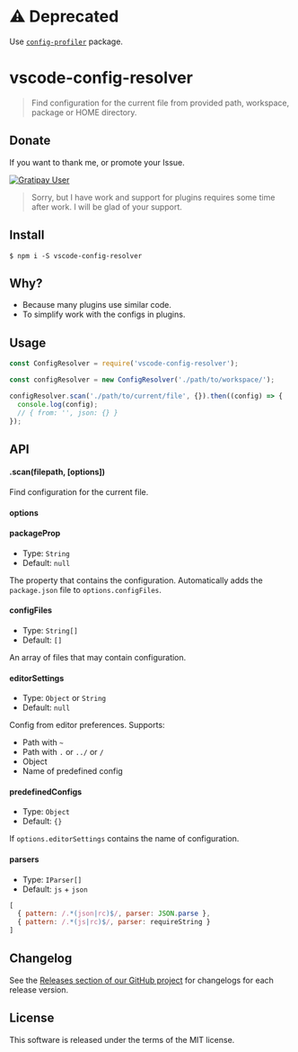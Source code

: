 # :warning: Deprecated

Use [`config-profiler`](https://github.com/mrmlnc/config-profiler) package.

# vscode-config-resolver

> Find configuration for the current file from provided path, workspace, package or HOME directory.

## Donate

If you want to thank me, or promote your Issue.

[![Gratipay User](https://img.shields.io/gratipay/user/mrmlnc.svg?style=flat-square)](https://gratipay.com/~mrmlnc)

> Sorry, but I have work and support for plugins requires some time after work. I will be glad of your support.

## Install

```shell
$ npm i -S vscode-config-resolver
```

## Why?

  * Because many plugins use similar code.
  * To simplify work with the configs in plugins.

## Usage

```js
const ConfigResolver = require('vscode-config-resolver');

const configResolver = new ConfigResolver('./path/to/workspace/');

configResolver.scan('./path/to/current/file', {}).then((config) => {
  console.log(config);
  // { from: '', json: {} }
});
```

## API

#### .scan(filepath, [options])

Find configuration for the current file.

#### options

#### packageProp

  * Type: `String`
  * Default: `null`

The property that contains the configuration. Automatically adds the `package.json` file to `options.configFiles`.

#### configFiles

  * Type: `String[]`
  * Default: `[]`

An array of files that may contain configuration.

#### editorSettings

  * Type: `Object` or `String`
  * Default: `null`

Config from editor preferences. Supports:

  * Path with `~`
  * Path with `.` or `../` or `/`
  * Object
  * Name of predefined config

#### predefinedConfigs

  * Type: `Object`
  * Default: `{}`

If `options.editorSettings` contains the name of configuration.

#### parsers

  * Type: `IParser[]`
  * Default: `js` + `json`

```js
[
  { pattern: /.*(json|rc)$/, parser: JSON.parse },
  { pattern: /.*(js|rc)$/, parser: requireString }
]
```

## Changelog

See the [Releases section of our GitHub project](https://github.com/mrmlnc/vscode-config-resolver/releases) for changelogs for each release version.

## License

This software is released under the terms of the MIT license.
